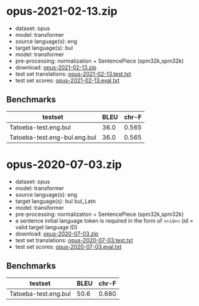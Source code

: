 # opus-2021-02-13.zip

* dataset: opus
* model: transformer
* source language(s): eng
* target language(s): bul
* model: transformer
* pre-processing: normalization + SentencePiece (spm32k,spm32k)
* download: [opus-2021-02-13.zip](https://object.pouta.csc.fi/Tatoeba-MT-models/eng-bul/opus-2021-02-13.zip)
* test set translations: [opus-2021-02-13.test.txt](https://object.pouta.csc.fi/Tatoeba-MT-models/eng-bul/opus-2021-02-13.test.txt)
* test set scores: [opus-2021-02-13.eval.txt](https://object.pouta.csc.fi/Tatoeba-MT-models/eng-bul/opus-2021-02-13.eval.txt)

## Benchmarks

| testset               | BLEU  | chr-F |
|-----------------------|-------|-------|
| Tatoeba-test.eng.bul 	| 36.0 	| 0.565 |
| Tatoeba-test.eng-bul.eng.bul 	| 36.0 	| 0.565 |

# opus-2020-07-03.zip

* dataset: opus
* model: transformer
* source language(s): eng
* target language(s): bul bul_Latn
* model: transformer
* pre-processing: normalization + SentencePiece (spm32k,spm32k)
* a sentence initial language token is required in the form of `>>id<<` (id = valid target language ID)
* download: [opus-2020-07-03.zip](https://object.pouta.csc.fi/Tatoeba-MT-models/eng-bul/opus-2020-07-03.zip)
* test set translations: [opus-2020-07-03.test.txt](https://object.pouta.csc.fi/Tatoeba-MT-models/eng-bul/opus-2020-07-03.test.txt)
* test set scores: [opus-2020-07-03.eval.txt](https://object.pouta.csc.fi/Tatoeba-MT-models/eng-bul/opus-2020-07-03.eval.txt)

## Benchmarks

| testset               | BLEU  | chr-F |
|-----------------------|-------|-------|
| Tatoeba-test.eng.bul 	| 50.6 	| 0.680 |

